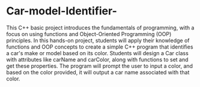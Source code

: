 # Car-model-Identifier-
This C++ basic project introduces the fundamentals of programming, with a focus on using functions and Object-Oriented Programming (OOP) principles. 
In this hands-on project, students will apply their knowledge of functions and OOP concepts to create a simple C++ program that identifies a car's make or model based on its color. Students will design a Car class with attributes like carName and carColor, along with functions to set and get these properties. The program will prompt the user to input a color, and based on the color provided, it will output a car name associated with that color.
